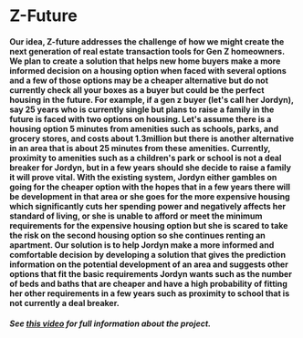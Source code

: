 # Z-Future
#### Our idea, Z-future addresses the challenge of how we might create the next generation of real estate transaction tools for Gen Z homeowners. We plan to create a solution that helps new home buyers make a more informed decision on a housing option when faced with several options and a few of those options may be a cheaper alternative but do not currently check all your boxes as a buyer but could be the perfect housing in the future. For example, if a gen z buyer (let's call her Jordyn), say 25 years who is currently single but plans to raise a family in the future is faced with two options on housing. Let's assume there is a housing option 5 minutes from amenities such as schools, parks, and grocery stores, and costs about 1.3million but there is another alternative in an area that is about 25 minutes from these amenities. Currently, proximity to amenities such as a children's park or school is not a deal breaker for Jordyn, but in a few years should she decide to raise a family it will prove vital.  With the existing system, Jordyn either gambles on going for the cheaper option with the hopes that in a few years there will be development in that area or she goes for the more expensive housing which significantly cuts her spending power and negatively affects her standard of living, or she is unable to afford or meet the minimum requirements for the expensive housing option but she is scared to take the risk on the second housing option so she continues renting an apartment. Our solution is to help Jordyn make a more informed and comfortable decision by developing a solution that gives the prediction information on the potential development of an area and suggests other options that fit the basic requirements Jordyn wants such as the number of beds and baths that are cheaper and have a high probability of fitting her other requirements in a few years such as proximity to school that is not currently a deal breaker.

##### See [this video](https://www.youtube.com/watch?v=jBXBkkGkTvM) for full information about the project.
